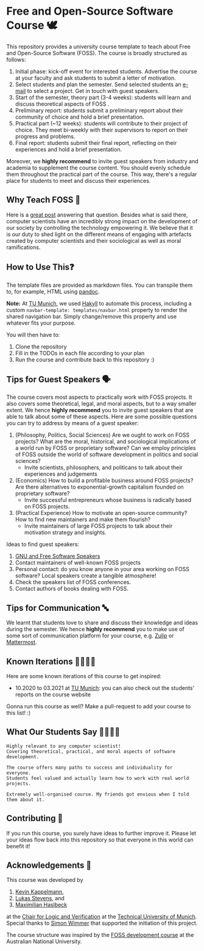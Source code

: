 # Free and Open-Source Software Course 🕊

This repository provides a university course template to teach about Free and Open-Source Software (FOSS).
The course is broadly structured as follows:

1. Initial phase: kick-off event for interested students. Advertise the course at your faculty and ask students to submit a letter of motivation.
2. Select students and plan the semester. Send selected students an [e-mail](templates/mail_students_select_project.md) to select a project.
   Get in touch with guest speakers.
3. Start of the semester, theory part (3-4 weeks): students will learn and discuss theoretical aspects of FOSS .
4. Preliminary report: students submit a preliminary report about their community of choice and hold a brief presentation.
5. Practical part (~12 weeks): students will contribute to their project of choice.
   They meet bi-weekly with their supervisors to report on their progress and problems.
6. Final report: students submit their final report, reflecting on their experiences and hold a brief presentation.

Moreover, we **highly recommend** to invite guest speakers from industry and academia to supplement the course content.
You should evenly schedule them throughout the practical part of the course.
This way, there's a regular place for students to meet and discuss their experiences.

## Why Teach FOSS 🤔

Here is a [great post](http://teachingopensource.org/for-instructors/why-teach-open-source/) answering that question.
Besides what is said there, computer scientists have an incredibly strong impact on the development of our society by controlling
the technology empowering it.
We believe that it is our duty to shed light on the different means of engaging with artefacts created by computer scientists and their
sociological as well as moral ramifications.

## How to Use This❓

The template files are provided as markdown files.
You can transpile them to, for example, HTML using [pandoc](https://pandoc.org/).

**Note:** At [TU Munich](https://www21.in.tum.de/teaching/osp/WS20/), we used [Hakyll](https://jaspervdj.be/hakyll/) to automate this process,
including a custom `navbar-template: templates/navbar.html` property to render the shared navigation bar.
Simply change/remove this property and use whatever fits your purpose.

You will then have to:
1. Clone the repository
2. Fill in the TODOs in each file according to your plan
3. Run the course and contribute back to this repository :)

## Tips for Guest Speakers 🗣

The course covers most aspects to practically work with FOSS projects.
It also covers some theoretical, legal, and moral aspects, but to a way smaller extent.
We hence **highly recommend** you to invite guest speakers that are able to talk about
some of these aspects.
Here are some possible questions you can try to address by means of a guest speaker:

1. (Philosophy, Politics, Social Sciences) Are we ought to work on FOSS projects?
   What are the moral, historical, and sociological implications of a world run by FOSS or proprietary software?
   Can we employ principles of FOSS outside the world of software development in politics and social sciences?
    - Invite scientists, philosophers, and politicans to talk about their experiences and judgements
2. (Economics) How to build a profitable business around FOSS projects?
   Are there alternatives to exponential-growth capitalism founded on proprietary software?
    - Invite successful entrepreneurs whose business is radically based on FOSS projects.
3. (Practical Experience) How to motivate an open-source community?
   How to find new maintainers and make them flourish?
    - Invite maintainers of large FOSS projects to talk about their motivation strategy and insights.

Ideas to find guest speakers:
1. [GNU and Free Software Speakers](https://www.gnu.org/people/speakers.en.html)
2. Contact maintainers of well-known FOSS projects
3. Personal contact: do you know anyone in your area working on FOSS software? Local speakers create a tangible atmosphere!
4. Check the speakers list of FOSS conferences.
5. Contact authors of books dealing with FOSS.

## Tips for Communication 🔤

We learnt that students love to share and discuss their knowledge and ideas during the semester.
We hence **highly recommend** you to make use of some sort of communication platform for your course,
e.g. [Zulip](https://zulip.com/) or [Mattermost](https://mattermost.com/).

## Known Iterations 👩‍🏫👨‍🏫

Here are some known iterations of this course to get inspired:
- 10.2020 to 03.2021 at [TU Munich](https://www21.in.tum.de/teaching/osp/WS20/): you can also check out the students' reports on the course website

Gonna run this course as well? Make a pull-request to add your course to this list! :)

## What Our Students Say 👩‍🎓👨‍🎓

```quote
Highly relevant to any computer scientist!
Covering theoretical, practical, and moral aspects of software development.
```
```quote
The course offers many paths to success and individuality for everyone.
Students feel valued and actually learn how to work with real world projects.
```
```quote
Extremely well-organised course. My friends got envious when I told them about it.
```

## Contributing 👥

If you run this course, you surely have ideas to further improve it.
Please let your ideas flow back into this repository so that everyone in this world can benefit it!

## Acknowledgements 🙌

This course was developed by

1. [Kevin Kappelmann](https://github.com/kappelmann),
2. [Lukas Stevens](https://github.com/lukasstevens), and
3. [Maximilian Haslbeck](https://github.com/maxhaslbeck)

at the [Chair for Logic and Verification](www21.in.tum.de) at the [Technical University of Munich](https://www.tum.de/en/).
Special thanks to [Simon Wimmer](https://github.com/wimmers) that supported the initiation of this project.

The course structure was inspired by the [FOSS development course](https://gitlab.cecs.anu.edu.au/comp8440/course) at the Australian National University.

